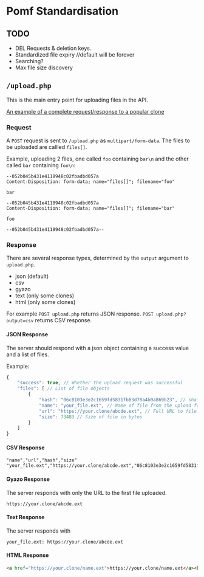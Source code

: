 Pomf Standardisation
====================

## TODO

- DEL Requests & deletion keys.
- Standardized file expiry //default will be forever
- Searching?
- Max file size discovery

## `/upload.php`
This is the main entry point for uploading files in the API.

[An example of a complete request/response to a popular clone](https://aww.moe/p6low0.png)

### Request
A `POST` request is sent to `/upload.php` as `multipart/form-data`. The files to be uploaded are callled `files[]`.

Example, uploading 2 files, one called `foo` containing `bar\n` and the other called `bar` containing `foo\n`:
```
--052b045b431e4118948c02fbadbd057a
Content-Disposition: form-data; name="files[]"; filename="foo"

bar

--052b045b431e4118948c02fbadbd057a
Content-Disposition: form-data; name="files[]"; filename="bar"

foo

--052b045b431e4118948c02fbadbd057a--
```

### Response
There are several response types, determined by the `output` argument to `upload.php`.
- json (default)
- csv
- gyazo
- text (only some clones)
- html (only some clones)

For example `POST upload.php` returns JSON response. `POST upload.php?output=csv` returns CSV response.

#### JSON Response
The server should respond with a json object containing a success value and a list of files.

Example:
```js
{
    "success": true, // Whether the upload request was successful
    "files": [ // List of file objects
        {
            "hash": "06c8103e3e2c1659fd5831fb83d78a4b0a869b23", // sha1 checksum of file uploaded
            "name": "your_file.ext", // Name of file from the upload form
            "url": "https://your.clone/abcde.ext", // Full URL to file
            "size": 73483 // Size of file in bytes
        }
    ]
}
```

#### CSV Response
```csv
"name","url","hash","size"
"your_file.ext","https://your.clone/abcde.ext","06c8103e3e2c1659fd5831fb83d78a4b0a869b23","73483"
```

#### Gyazo Response
The server responds with only the URL to the first file uploaded.
```
https://your.clone/abcde.ext
```

#### Text Response
The server responds with 
```
your_file.ext: https://your.clone/abcde.ext
```

#### HTML Response
```html
<a href="https://your.clone/name.ext">https://your.clone/name.ext</a><br>
```

